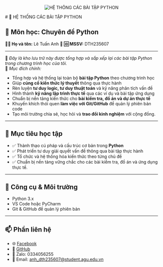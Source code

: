 <p align="center">
  <img src=""
       alt="HỆ THỐNG CÁC BÀI TẬP PYTHON" />
</p>
# 🐍 HỆ THỐNG CÁC BÀI TẬP PYTHON

## 📘 Môn học: Chuyên đề Python  
**👨‍🎓 Họ và tên:** Lê Tuấn Anh 👋
**🆔 MSSV:** DTH235607  

---

📂 *Đây là kho lưu trữ này được tổng hợp và sắp xếp lại các bài tập Python trong chương trình học của tôi.*  
🎯 *Mục đích chính:*
- Tổng hợp và hệ thống lại toàn bộ **bài tập Python** theo chương trình học  
- Giúp **củng cố kiến thức lý thuyết** thông qua thực hành  
- Rèn luyện **tư duy logic, tư duy thuật toán** và kỹ năng phân tích vấn đề  
- Hình thành **kỹ năng lập trình thực tế** qua các ví dụ và bài tập ứng dụng  
- Chuẩn bị nền tảng kiến thức cho **bài kiểm tra, đồ án và dự án thực tế**  
- Khuyến khích thói quen **làm việc với Git/GitHub** để quản lý phiên bản code  
- Tạo môi trường chia sẻ, học hỏi và **trao đổi kinh nghiệm** với cộng đồng.

---

## 🎯 Mục tiêu học tập

- ✅ Thành thạo cú pháp và cấu trúc cơ bản trong **Python**  
- ✅ Phát triển tư duy giải quyết vấn đề thông qua bài tập thực hành  
- ✅ Tổ chức và hệ thống hóa kiến thức theo từng chủ đề  
- ✅ Chuẩn bị nền tảng vững chắc cho các bài kiểm tra, đồ án và ứng dụng thực tế. 

---

## 🚀 Công cụ & Môi trường

- Python 3.x  
- VS Code hoặc PyCharm  
- Git & GitHub để quản lý phiên bản  

---

## 📫 Phần liên hệ
- 🌐 [Facebook](https://www.facebook.com/tunn.2701)  
- 🐙 [GitHub](https://github.com/DTH235607-LeTuanAnh)  
- 💬 Zalo: 0334056255  
- 📧 Email: anh_dth235607@student.agu.edu.vn
